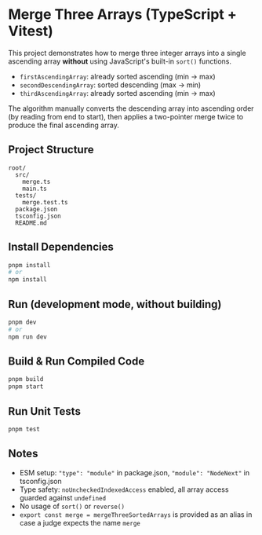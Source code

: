 # Merge Three Arrays (TypeScript + Vitest)

This project demonstrates how to merge three integer arrays into a single ascending array **without** using JavaScript's built-in `sort()` functions.

- `firstAscendingArray`: already sorted ascending (min → max)
- `secondDescendingArray`: sorted descending (max → min)
- `thirdAscendingArray`: already sorted ascending (min → max)

The algorithm manually converts the descending array into ascending order (by reading from end to start), then applies a two-pointer merge twice to produce the final ascending array.

## Project Structure
```
root/
  src/
    merge.ts
    main.ts
  tests/
    merge.test.ts
  package.json
  tsconfig.json
  README.md
```

## Install Dependencies
```bash
pnpm install
# or
npm install
```

## Run (development mode, without building)
```bash
pnpm dev
# or
npm run dev
```

## Build & Run Compiled Code
```bash
pnpm build
pnpm start
```

## Run Unit Tests
```bash
pnpm test
```

## Notes
- ESM setup: `"type": "module"` in package.json, `"module": "NodeNext"` in tsconfig.json
- Type safety: `noUncheckedIndexedAccess` enabled, all array access guarded against `undefined`
- No usage of `sort()` or `reverse()`
- `export const merge = mergeThreeSortedArrays` is provided as an alias in case a judge expects the name `merge`
